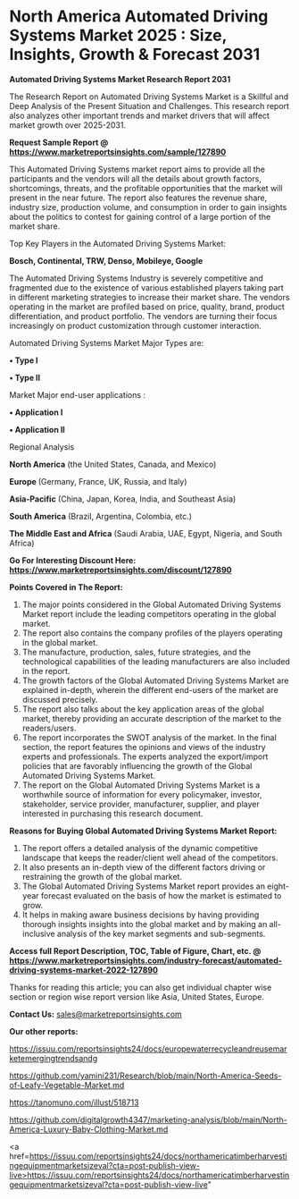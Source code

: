 # North America Automated Driving Systems Market 2025 : Size, Insights, Growth & Forecast 2031

<strong>Automated Driving Systems Market Research Report 2031</strong>

The Research Report on Automated Driving Systems Market is a Skillful and Deep Analysis of the Present Situation and Challenges. This research report also analyzes other important trends and market drivers that will affect market growth over 2025-2031.

<strong>Request Sample Report @ <a href=https://www.marketreportsinsights.com/sample/127890>https://www.marketreportsinsights.com/sample/127890</a></strong>

This Automated Driving Systems market report aims to provide all the participants and the vendors will all the details about growth factors, shortcomings, threats, and the profitable opportunities that the market will present in the near future. The report also features the revenue share, industry size, production volume, and consumption in order to gain insights about the politics to contest for gaining control of a large portion of the market share.

Top Key Players in the Automated Driving Systems Market:

<strong>Bosch, Continental, TRW, Denso, Mobileye, Google</strong>

The Automated Driving Systems Industry is severely competitive and fragmented due to the existence of various established players taking part in different marketing strategies to increase their market share. The vendors operating in the market are profiled based on price, quality, brand, product differentiation, and product portfolio. The vendors are turning their focus increasingly on product customization through customer interaction.

Automated Driving Systems Market Major Types are:

<strong>• Type I

• Type II</strong>

Market Major end-user applications :

<strong>• Application I

• Application II</strong>

Regional Analysis

</u><strong><b>North America</b></strong> (the United States, Canada, and Mexico)

<strong><b>Europe </b></strong>(Germany, France, UK, Russia, and Italy)

<strong><b>Asia-Pacific</b></strong> (China, Japan, Korea, India, and Southeast Asia)

<strong><b>South America</b></strong> (Brazil, Argentina, Colombia, etc.)

<strong><b>The Middle East and Africa</b></strong> (Saudi Arabia, UAE, Egypt, Nigeria, and South Africa)

<strong>Go For Interesting Discount Here: <a href=https://www.marketreportsinsights.com/discount/127890>https://www.marketreportsinsights.com/discount/127890</a></strong>

<strong>Points Covered in The Report:</strong>
<ol>
  <li>The major points considered in the Global Automated Driving Systems Market report include the leading competitors operating in the global market.</li>
  <li>The report also contains the company profiles of the players operating in the global market.</li>
  <li>The manufacture, production, sales, future strategies, and the technological capabilities of the leading manufacturers are also included in the report.</li>
  <li>The growth factors of the Global Automated Driving Systems Market are explained in-depth, wherein the different end-users of the market are discussed precisely.</li>
  <li>The report also talks about the key application areas of the global market, thereby providing an accurate description of the market to the readers/users.</li>
  <li>The report incorporates the SWOT analysis of the market. In the final section, the report features the opinions and views of the industry experts and professionals. The experts analyzed the export/import policies that are favorably influencing the growth of the Global Automated Driving Systems Market.</li>
  <li>The report on the Global Automated Driving Systems Market is a worthwhile source of information for every policymaker, investor, stakeholder, service provider, manufacturer, supplier, and player interested in purchasing this research document.</li>
</ol>
<strong>Reasons for Buying Global Automated Driving Systems Market Report:</strong>

<ol>
  <li>The report offers a detailed analysis of the dynamic competitive landscape that keeps the reader/client well ahead of the competitors.</li>
  <li>It also presents an in-depth view of the different factors driving or restraining the growth of the global market.</li>
  <li>The Global Automated Driving Systems Market report provides an eight-year forecast evaluated on the basis of how the market is estimated to grow.</li>
  <li>It helps in making aware business decisions by having providing thorough insights insights into the global market and by making an all-inclusive analysis of the key market segments and sub-segments.</li>
</ol>
<strong>Access full Report Description, TOC, Table of Figure, Chart, etc. @ <a href=https://www.marketreportsinsights.com/industry-forecast/automated-driving-systems-market-2022-127890>https://www.marketreportsinsights.com/industry-forecast/automated-driving-systems-market-2022-127890</a></strong>


Thanks for reading this article; you can also get individual chapter wise section or region wise report version like Asia, United States, Europe.

<strong>Contact Us:</strong>
sales@marketreportsinsights.com

<strong>Our other reports:</strong>

<a href=https://issuu.com/reportsinsights24/docs/europewaterrecycleandreusemarketemergingtrendsandg>https://issuu.com/reportsinsights24/docs/europewaterrecycleandreusemarketemergingtrendsandg</a>

<a href=https://github.com/yamini231/Research/blob/main/North-America-Seeds-of-Leafy-Vegetable-Market.md>https://github.com/yamini231/Research/blob/main/North-America-Seeds-of-Leafy-Vegetable-Market.md</a>

<a href=https://tanomuno.com/illust/518713>https://tanomuno.com/illust/518713</a>

<a href=https://github.com/digitalgrowth4347/marketing-analysis/blob/main/North-America-Luxury-Baby-Clothing-Market.md>https://github.com/digitalgrowth4347/marketing-analysis/blob/main/North-America-Luxury-Baby-Clothing-Market.md</a>

<a href=https://issuu.com/reportsinsights24/docs/northamericatimberharvestingequipmentmarketsizeval?cta=post-publish-view-live>https://issuu.com/reportsinsights24/docs/northamericatimberharvestingequipmentmarketsizeval?cta=post-publish-view-live</a>"
